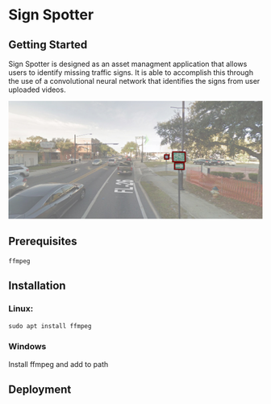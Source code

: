 # Sign Spotter

## Getting Started
<p>Sign Spotter is designed as an asset managment application that allows users to identify missing traffic signs. It is able to accomplish this through the use of a convolutional neural network that identifies the signs from user uploaded videos.</p>


![Labeled Sign Picture](https://raw.githubusercontent.com/RoninHunter/SignSpotter/master/Labeled_Pic.JPG "Labeled Sign Picture")

## Prerequisites

    ffmpeg

## Installation
### Linux:

    sudo apt install ffmpeg

### Windows
Install ffmpeg and add to path
    

## Deployment